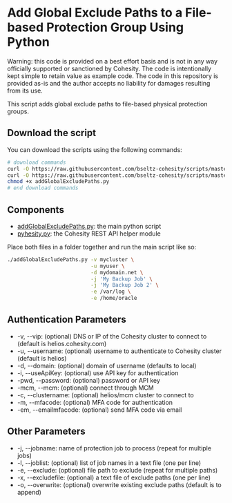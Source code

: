 # Add Global Exclude Paths to a File-based Protection Group Using Python

Warning: this code is provided on a best effort basis and is not in any way officially supported or sanctioned by Cohesity. The code is intentionally kept simple to retain value as example code. The code in this repository is provided as-is and the author accepts no liability for damages resulting from its use.

This script adds global exclude paths to file-based physical protection groups.

## Download the script

You can download the scripts using the following commands:

```bash
# download commands
curl -O https://raw.githubusercontent.com/bseltz-cohesity/scripts/master/python/addGlobalExcludePaths/addGlobalExcludePaths.py
curl -O https://raw.githubusercontent.com/bseltz-cohesity/scripts/master/python/pyhesity.py
chmod +x addGlobalExcludePaths.py
# end download commands
```

## Components

* [addGlobalExcludePaths.py](https://raw.githubusercontent.com/bseltz-cohesity/scripts/master/python/addGlobalExcludePaths/addGlobalExcludePaths.py): the main python script
* [pyhesity.py](https://raw.githubusercontent.com/bseltz-cohesity/scripts/master/python/pyhesity/pyhesity.py): the Cohesity REST API helper module

Place both files in a folder together and run the main script like so:

```bash
./addGlobalExcludePaths.py -v mycluster \
                           -u myuser \
                           -d mydomain.net \
                           -j 'My Backup Job' \
                           -j 'My Backup Job 2' \
                           -e /var/log \
                           -e /home/oracle
```

## Authentication Parameters

* -v, --vip: (optional) DNS or IP of the Cohesity cluster to connect to (default is helios.cohesity.com)
* -u, --username: (optional) username to authenticate to Cohesity cluster (default is helios)
* -d, --domain: (optional) domain of username (defaults to local)
* -i, --useApiKey: (optional) use API key for authentication
* -pwd, --password: (optional) password or API key
* -mcm, --mcm: (optional) connect through MCM
* -c, --clustername: (optional) helios/mcm cluster to connect to
* -m, --mfacode: (optional) MFA code for authentication
* -em, --emailmfacode: (optional) send MFA code via email

## Other Parameters

* -j, --jobname: name of protection job to process (repeat for multiple jobs)
* -l, --joblist: (optional) list of job names in a text file (one per line)
* -e, --exclude: (optional) file path to exclude (repeat for multiple paths)
* -x, --excludefile: (optional) a text file of exclude paths (one per line)
* -o, --overwrite: (optional) overwrite existing exclude paths (default is to append)
